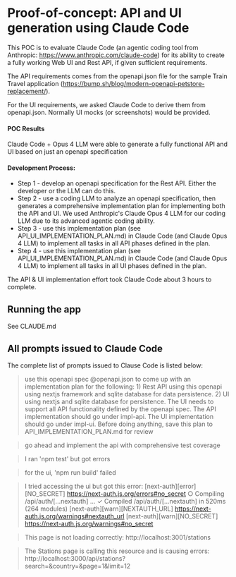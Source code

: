 # Proof-of-concept: API and UI generation using Claude Code
This POC is to evaluate Claude Code (an agentic coding tool from Anthropic: https://www.anthropic.com/claude-code) for its ability to create a fully working Web UI and Rest API, if given sufficient requirements.

The API requirements comes from the openapi.json file for the sample Train Travel application (https://bump.sh/blog/modern-openapi-petstore-replacement/).

For the UI requirements, we asked Claude Code to derive them from openapi.json. Normally UI mocks (or screenshots) would be provided.

#### POC Results
Claude Code + Opus 4 LLM were able to generate a fully functional API and UI based on just an openapi specification

#### Development Process: 
* Step 1 - develop an openapi specification for the Rest API. Either the developer or the LLM can do this.
* Step 2 - use a coding LLM to analyze an openapi specification, then generates a comprehensive implementation plan for implementing both the API and UI. We used Anthropic's Claude Opus 4 LLM for our coding LLM due to its advanced agentic coding ability.
* Step 3 - use this implementation plan (see API_UI_IMPLEMENTATION_PLAN.md) in Claude Code (and Claude Opus 4 LLM) to implement all tasks in all API phases defined in the plan.
* Step 4 - use this implementation plan (see API_UI_IMPLEMENTATION_PLAN.md) in Claude Code (and Claude Opus 4 LLM) to implement all tasks in all UI phases defined in the plan.

The API & UI implementation effort took Claude Code about 3 hours to complete.

## Running the app
See CLAUDE.md

## All prompts issued to Claude Code
The complete list of prompts issued to Clause Code is listed below:

> use this openapi spec @openapi.json to come up with an implementation plan for the following: 1) Rest API using this openapi using nextjs framework and sqlite database for data persistence. 2) UI using nextjs and sqlite database for persistence. The UI needs to support all API functionality defined by the openapi spec. The API implementation should go under impl-api. The UI implementation should go under impl-ui. Before doing anything, save this plan to API_IMPLEMENTATION_PLAN.md for review

> go ahead and implement the api with comprehensive test coverage

> I ran 'npm test' but got errors

> for the ui, 'npm run build' failed

> I tried accessing the ui but got this error: [next-auth][error][NO_SECRET]
   https://next-auth.js.org/errors#no_secret
    ○ Compiling /api/auth/[...nextauth] ...
    ✓ Compiled /api/auth/[...nextauth] in 520ms (264 modules)
   [next-auth][warn][NEXTAUTH_URL]
   https://next-auth.js.org/warnings#nextauth_url 
   [next-auth][warn][NO_SECRET]
   https://next-auth.js.org/warnings#no_secret

> This page is not loading correctly: http://localhost:3001/stations

> The Stations page is calling this resource and is causing errors: http://localhost:3000/api/stations?search=&country=&page=1&limit=12
